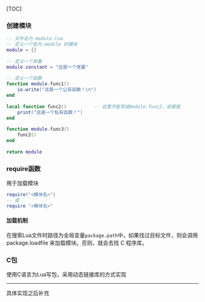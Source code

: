[TOC]

### 创建模块

```lua
-- 文件名为 module.lua
-- 定义一个名为 module 的模块
module = {}
 
-- 定义一个常量
module.constant = "这是一个常量"
 
-- 定义一个函数
function module.func1()
    io.write("这是一个公有函数！\n")
end
 
local function func2()			-- 这里不能写成module.func2，会报错
    print("这是一个私有函数！")
end
 
function module.func3()
    func2()
end
 
return module
```

### require函数

用于加载模块

```lua
require("<模块名>")
-- 或
require "<模块名>"
```

#### 加载机制

在搜索Lua文件时路径为全局变量`package.path`中，如果找过目标文件，则会调用 package.loadfile 来加载模块。否则，就会去找 C 程序库。

### C包

使用C语言为Lua写包，采用动态链接库的方式实现

----

具体实现之后补充

